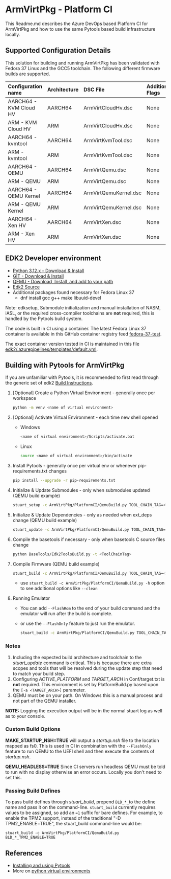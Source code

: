 # ArmVirtPkg - Platform CI

This Readme.md describes the Azure DevOps based Platform CI for ArmVirtPkg and how
to use the same Pytools based build infrastructure locally.

## Supported Configuration Details

This solution for building and running ArmVirtPkg has been validated with Fedora
37 Linux and the GCC5 toolchain. The following different firmware builds are
supported.

| Configuration name      | Architecture       | DSC File               | Additional Flags |
| :----------             | :-----             | :-----                 | :----            |
| AARCH64 - KVM Cloud HV  | AARCH64            | ArmVirtCloudHv.dsc     | None             |
| ARM - KVM Cloud HV      | ARM                | ArmVirtCloudHv.dsc     | None             |
| AARCH64 - kvmtool       | AARCH64            | ArmVirtKvmTool.dsc     | None             |
| ARM - kvmtool           | ARM                | ArmVirtKvmTool.dsc     | None             |
| AARCH64 - QEMU          | AARCH64            | ArmVirtQemu.dsc        | None             |
| ARM - QEMU              | ARM                | ArmVirtQemu.dsc        | None             |
| AARCH64 - QEMU Kernel   | AARCH64            | ArmVirtQemuKernel.dsc  | None             |
| ARM - QEMU Kernel       | ARM                | ArmVirtQemuKernel.dsc  | None             |
| AARCH64 - Xen HV        | AARCH64            | ArmVirtXen.dsc         | None             |
| ARM - Xen HV            | ARM                | ArmVirtXen.dsc         | None             |

## EDK2 Developer environment

- [Python 3.12.x - Download & Install](https://www.python.org/downloads/)
- [GIT - Download & Install](https://git-scm.com/download/)
- [QEMU - Download, Install, and add to your path](https://www.qemu.org/download/)
- [Edk2 Source](https://github.com/tianocore/edk2)
- Additional packages found necessary for Fedora Linux 37
  - dnf install gcc g++ make libuuid-devel

Note: edksetup, Submodule initialization and manual installation of NASM, iASL, or
the required cross-compiler toolchains are **not** required, this is handled by the
Pytools build system.

The code is built in CI using a container. The latest Fedora Linux 37 container is
available in this GitHub container registry feed
[fedora-37-test](https://github.com/tianocore/containers/pkgs/container/containers%2Ffedora-37-test).

The exact container version tested in CI is maintained in this file
[edk2/.azurepipelines/templates/default.yml](https://github.com/tianocore/edk2/blob/HEAD/.azurepipelines/templates/defaults.yml).

## Building with Pytools for ArmVirtPkg

If you are unfamiliar with Pytools, it is recommended to first read through
the generic set of edk2 [Build Instructions](https://github.com/tianocore/tianocore.github.io/wiki/Build-Instructions).

1. [Optional] Create a Python Virtual Environment - generally once per workspace

    ``` bash
    python -m venv <name of virtual environment>
    ```

2. [Optional] Activate Virtual Environment - each time new shell opened
    - Windows

      ``` bash
      <name of virtual environment>/Scripts/activate.bat
      ```

    - Linux

      ```bash
      source <name of virtual environment>/bin/activate
      ```

3. Install Pytools - generally once per virtual env or whenever pip-requirements.txt changes

    ``` bash
    pip install --upgrade -r pip-requirements.txt
    ```

4. Initialize & Update Submodules - only when submodules updated (QEMU build example)

    ``` bash
    stuart_setup -c ArmVirtPkg/PlatformCI/QemuBuild.py TOOL_CHAIN_TAG=<TOOL_CHAIN_TAG> -a <TARGET_ARCH>
    ```

5. Initialize & Update Dependencies - only as needed when ext_deps change (QEMU build example)

    ``` bash
    stuart_update -c ArmVirtPkg/PlatformCI/QemuBuild.py TOOL_CHAIN_TAG=<TOOL_CHAIN_TAG> -a <TARGET_ARCH>
    ```

6. Compile the basetools if necessary - only when basetools C source files change

    ``` bash
    python BaseTools/Edk2ToolsBuild.py -t <ToolChainTag>
    ```

7. Compile Firmware (QEMU build example)

    ``` bash
    stuart_build -c ArmVirtPkg/PlatformCI/QemuBuild.py TOOL_CHAIN_TAG=<TOOL_CHAIN_TAG> -a <TARGET_ARCH>
    ```

    - use `stuart_build -c ArmVirtPkg/PlatformCI/QemuBuild.py -h` option to see additional
    options like `--clean`

8. Running Emulator
    - You can add `--FlashRom` to the end of your build command and the emulator will run after the
    build is complete.
    - or use the `--FlashOnly` feature to just run the emulator.

      ``` bash
      stuart_build -c ArmVirtPkg/PlatformCI/QemuBuild.py TOOL_CHAIN_TAG=<TOOL_CHAIN_TAG> -a <TARGET_ARCH> --FlashOnly
      ```

### Notes

1. Including the expected build architecture and toolchain to the _stuart_update_ command is critical.
   This is because there are extra scopes and tools that will be resolved during the update step that
   need to match your build step.
2. Configuring _ACTIVE_PLATFORM_ and _TARGET_ARCH_ in Conf/target.txt is **not** required. This
   environment is set by PlatformBuild.py based upon the `[-a <TARGET_ARCH>]` parameter.
3. QEMU must be on your path.  On Windows this is a manual process and not part of the QEMU installer.

**NOTE:** Logging the execution output will be in the normal stuart log as well as to your console.

### Custom Build Options

**MAKE_STARTUP_NSH=TRUE** will output a _startup.nsh_ file to the location mapped as fs0. This is
used in CI in combination with the `--FlashOnly` feature to run QEMU to the UEFI shell and then execute
the contents of _startup.nsh_.

**QEMU_HEADLESS=TRUE** Since CI servers run headless QEMU must be told to run with no display otherwise
an error occurs. Locally you don't need to set this.

### Passing Build Defines

To pass build defines through _stuart_build_, prepend `BLD_*_`to the define name and pass it on the
command-line. `stuart_build` currently requires values to be assigned, so add an `=1` suffix for bare defines.
For example, to enable the TPM2 support, instead of the traditional "-D TPM2_ENABLE=TRUE", the stuart_build
command-line would be:

`stuart_build -c ArmVirtPkg/PlatformCI/QemuBuild.py BLD_*_TPM2_ENABLE=TRUE`

## References

- [Installing and using Pytools](https://github.com/tianocore/edk2-pytool-extensions/blob/master/docs/using.md#installing)
- More on [python virtual environments](https://docs.python.org/3/library/venv.html)
